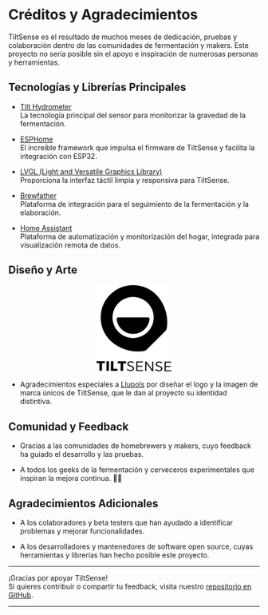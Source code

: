 # Créditos y Agradecimientos

TiltSense es el resultado de muchos meses de dedicación, pruebas y colaboración dentro de las comunidades de fermentación y makers. Este proyecto no sería posible sin el apoyo e inspiración de numerosas personas y herramientas.

## Tecnologías y Librerías Principales

- [Tilt Hydrometer](https://tilthydrometer.com/)  
  La tecnología principal del sensor para monitorizar la gravedad de la fermentación.

- [ESPHome](https://esphome.io/)  
  El increíble framework que impulsa el firmware de TiltSense y facilita la integración con ESP32.

- [LVGL (Light and Versatile Graphics Library)](https://lvgl.io/)  
  Proporciona la interfaz táctil limpia y responsiva para TiltSense.

- [Brewfather](https://brewfather.app/)  
  Plataforma de integración para el seguimiento de la fermentación y la elaboración.

- [Home Assistant](https://www.home-assistant.io/)  
  Plataforma de automatización y monitorización del hogar, integrada para visualización remota de datos.

## Diseño y Arte

<div align="center">
  <img src="../assets/logo-text.svg" alt="TiltSense" width="150" />
</div>

- Agradecimientos especiales a [Llupols](https://github.com/llupols) por diseñar el logo y la imagen de marca únicos de TiltSense, que le dan al proyecto su identidad distintiva.

## Comunidad y Feedback

- Gracias a las comunidades de homebrewers y makers, cuyo feedback ha guiado el desarrollo y las pruebas.

- A todos los geeks de la fermentación y cerveceros experimentales que inspiran la mejora continua. 🧪🍻

## Agradecimientos Adicionales

- A los colaboradores y beta testers que han ayudado a identificar problemas y mejorar funcionalidades.

- A los desarrolladores y mantenedores de software open source, cuyas herramientas y librerías han hecho posible este proyecto.

---

¡Gracias por apoyar TiltSense!  
Si quieres contribuir o compartir tu feedback, visita nuestro [repositorio en GitHub](https://github.com/bananabrewery/TiltSense).

---

